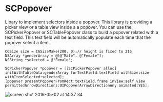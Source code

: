 # SCPopover

Libary to implement selectors inside a popover.
This library is providing a picker view or a table view inside a a popover.
You can use the SCPickerPopover or SCTablePopover class to build a popover related with a text field. This text field will be automatically populate each time that the popover select a item.


```
CGSize size = CGSizeMake(200, 0);// height is fixed to 216
NSArray *genderArray = @[@"Male", @"Female"];
NSString *selected = @"Female";
        
SCPickerPopover *popover = [[SCPickerPopover alloc] initWithTableData:genderArray forTextField:textField withSize:size withItemSelected:selected];
[popover presentPopoverFromRect:textField.frame inView:self.view permittedArrowDirections:UIPopoverArrowDirectionAny animated:YES];
```


![screen shot 2016-05-02 at 14 37 34](https://cloud.githubusercontent.com/assets/649600/14954614/24d6acf0-1074-11e6-8f67-b01332e8a3df.png)
